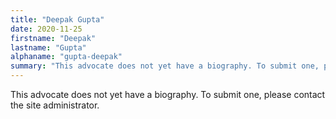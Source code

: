 ```yaml
---
title: "Deepak Gupta"
date: 2020-11-25
firstname: "Deepak"
lastname: "Gupta"
alphaname: "gupta-deepak"
summary: "This advocate does not yet have a biography. To submit one, please contact the site administrator."
---
```

This advocate does not yet have a biography. To submit one, please contact the site administrator.

